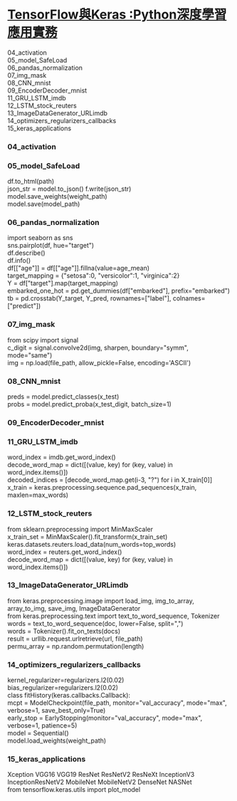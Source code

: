 
# [TensorFlow與Keras :Python深度學習應用實務](https://www.flag.com.tw/books/product/F9744)  


04_activation  
05_model_SafeLoad  
06_pandas_normalization  
07_img_mask  
08_CNN_mnist  
09_EncoderDecoder_mnist  
11_GRU_LSTM_imdb  
12_LSTM_stock_reuters  
13_ImageDataGenerator_URLimdb  
14_optimizers_regularizers_callbacks  
15_keras_applications  

### 04_activation  
### 05_model_SafeLoad
df.to_html(path)  
json_str = model.to_json()  f.write(json_str)  
model.save_weights(weight_path)  
model.save(model_path)  
### 06_pandas_normalization
import seaborn as sns  
sns.pairplot(df, hue="target")  
df.describe()  
df.info()  
df[["age"]] = df[["age"]].fillna(value=age_mean)  
target_mapping = {"setosa":0, "versicolor":1, "virginica":2}  
Y = df["target"].map(target_mapping)  
embarked_one_hot = pd.get_dummies(df["embarked"], prefix="embarked")  
tb = pd.crosstab(Y_target, Y_pred, rownames=["label"], colnames=["predict"])   
### 07_img_mask
from scipy import signal  
c_digit = signal.convolve2d(img, sharpen, boundary="symm", mode="same")  
img = np.load(file_path, allow_pickle=False, encoding='ASCII')  
### 08_CNN_mnist
preds = model.predict_classes(x_test)  
probs = model.predict_proba(x_test_digit, batch_size=1)   
### 09_EncoderDecoder_mnist
### 11_GRU_LSTM_imdb
word_index = imdb.get_word_index()  
decode_word_map = dict([(value, key) for (key, value) in word_index.items()])  
decoded_indices = [decode_word_map.get(i-3, "?") for i in X_train[0]]  
x_train = keras.preprocessing.sequence.pad_sequences(x_train, maxlen=max_words)  
### 12_LSTM_stock_reuters
from sklearn.preprocessing import MinMaxScaler  
x_train_set = MinMaxScaler().fit_transform(x_train_set)  
keras.datasets.reuters.load_data(num_words=top_words)  
word_index = reuters.get_word_index()  
decode_word_map = dict([(value, key) for (key, value) in word_index.items()]) 
### 13_ImageDataGenerator_URLimdb
from keras.preprocessing.image import load_img, img_to_array, array_to_img, save_img, ImageDataGenerator  
from keras.preprocessing.text import text_to_word_sequence, Tokenizer  
words = text_to_word_sequence(doc, lower=False, split=",")  
words = Tokenizer().fit_on_texts(docs)  
result = urllib.request.urlretrieve(url, file_path)   
permu_array = np.random.permutation(length)  
### 14_optimizers_regularizers_callbacks
kernel_regularizer=regularizers.l2(0.02)  
bias_regularizer=regularizers.l2(0.02)  
class fitHistory(keras.callbacks.Callback):  
mcpt = ModelCheckpoint(file_path, monitor="val_accuracy", mode="max", verbose=1, save_best_only=True)  
early_stop = EarlyStopping(monitor="val_accuracy", mode="max", verbose=1, patience=5)  
model = Sequential()  
model.load_weights(weight_path)  
### 15_keras_applications 
Xception VGG16 VGG19 ResNet ResNetV2 ResNeXt InceptionV3 InceptionResNetV2 MobileNet MobileNetV2 DenseNet NASNet  
from tensorflow.keras.utils import plot_model  


